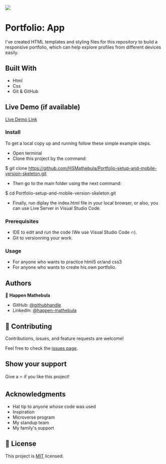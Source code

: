 ![](https://img.shields.io/badge/Microverse-blueviolet)

# Portfolio: App

I've created HTML templates and styling files for this repository to build a responsive portfolio, which can help explore profiles from different devices easily.

## Built With

- Html
- Css
- Git & GitHub

## Live Demo (if available)

[Live Demo Link](https://hsmathebula.github.io/)

### Install

To get a local copy up and running follow these simple example steps.
- Open terminal
- Clone this project by the command: 

$ git clone https://github.com/HSMathebula/Portfolio-setup-and-mobile-version-skeleton.git

- Then go to the main folder using the next command:

$ cd Portfolio-setup-and-mobile-version-skeleton.git

- Finally, run diplay the index.html file in your local browser, or also, you can use Live Server in Visual Studio Code.

### Prerequisites

- IDE to edit and run the code (We use Visual Studio Code 🔥).
- Git to versionning your work.

### Usage

- For anyone who wants to practice html5 or/and css3
- For anyone who wants to create his own portfolio.

## Authors

👤 **Happen Mathebula**

- GitHub: [@githubhandle](https://github.com/HSMathebula)
- LinkedIn: [@happen-mathebula](https://www.linkedin.com/in/happen-mathebula-4b0438115/)

## 🤝 Contributing

Contributions, issues, and feature requests are welcome!

Feel free to check the [issues page](../../issues/).

## Show your support

Give a ⭐️ if you like this project!

## Acknowledgments

- Hat tip to anyone whose code was used
- Inspiration
- Microverse program
- My standup team
- My family's support

## 📝 License

This project is [MIT](MIT.md) licensed.
